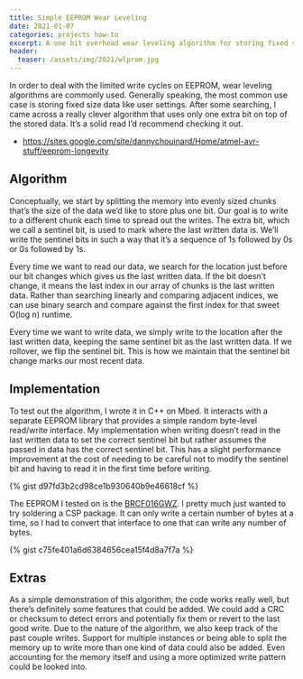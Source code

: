 ```yaml
---
title: Simple EEPROM Wear Leveling
date: 2021-01-07
categories: projects how-to
excerpt: A one bit overhead wear leveling algorithm for storing fixed size data in EEPROM. Based on Danny Chouinard's work.
header:
  teaser: /assets/img/2021/wlprom.jpg
---
```


In order to deal with the limited write cycles on EEPROM, wear leveling algorithms are commonly used. Generally speaking, the most common use case is storing fixed size data like user settings. After some searching, I came across a really clever algorithm that uses only one extra bit on top of the stored data. It’s a solid read I’d recommend checking it out.

- <https://sites.google.com/site/dannychouinard/Home/atmel-avr-stuff/eeprom-longevity>

## Algorithm

Conceptually, we start by splitting the memory into evenly sized chunks that’s the size of the data we’d like to store plus one bit. Our goal is to write to a different chunk each time to spread out the writes. The extra bit, which we call a sentinel bit, is used to mark where the last written data is. We’ll write the sentinel bits in such a way that it’s a sequence of 1s followed by 0s or 0s followed by 1s.

Every time we want to read our data, we search for the location just before our bit changes which gives us the last written data. If the bit doesn’t change, it means the last index in our array of chunks is the last written data. Rather than searching linearly and comparing adjacent indices, we can use binary search and compare against the first index for that sweet O(log n) runtime.

Every time we want to write data, we simply write to the location after the last written data, keeping the same sentinel bit as the last written data. If we rollover, we flip the sentinel bit. This is how we maintain that the sentinel bit change marks our most recent data.

## Implementation

To test out the algorithm, I wrote it in C++ on Mbed. It interacts with a separate EEPROM library that provides a simple random byte-level read/write interface. My implementation when writing doesn’t read in the last written data to set the correct sentinel bit but rather assumes the passed in data has the correct sentinel bit. This has a slight performance improvement at the cost of needing to be careful not to modify the sentinel bit and having to read it in the first time before writing.

{% gist d97fd3b2cd98ce1b930640b9e46618cf %}

The EEPROM I tested on is the [BRCF016GWZ](https://fscdn.rohm.com/en/products/databook/datasheet/ic/memory/eeprom/brcf016gwz-3-e.pdf). I pretty much just wanted to try soldering a CSP package. It can only write a certain number of bytes at a time, so I had to convert that interface to one that can write any number of bytes.

{% gist c75fe401a6d6384656cea15f4d8a7f7a %}

## Extras

As a simple demonstration of this algorithm, the code works really well, but there’s definitely some features that could be added. We could add a CRC or checksum to detect errors and potentially fix them or revert to the last good write. Due to the nature of the algorithm, we also keep track of the past couple writes. Support for multiple instances or being able to split the memory up to write more than one kind of data could also be added. Even accounting for the memory itself and using a more optimized write pattern could be looked into.
